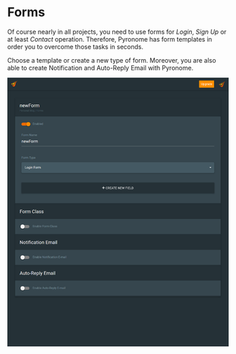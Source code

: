 # Forms

Of course nearly in all projects, you need to use forms for *Login*, *Sign Up* or at least *Contact* operation. Therefore, Pyronome has form templates in order you to overcome those tasks in seconds.   

Choose a template or create a new type of form. Moreover, you are also able to create Notification and Auto-Reply Email with Pyronome.  

![Pyronome Workspace - Forms](https://github.com/OnrCan/documentation/blob/patch-1/Source/documentation/img/pyronome-workspace-forms.png?)
